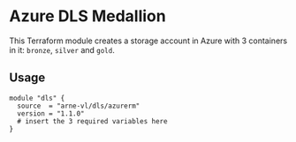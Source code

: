 # Azure DLS Medallion
This Terraform module creates a storage account in Azure with 3 containers in it: `bronze`, `silver` and `gold`.

## Usage
```
module "dls" {
  source  = "arne-vl/dls/azurerm"
  version = "1.1.0"
  # insert the 3 required variables here
}
```

